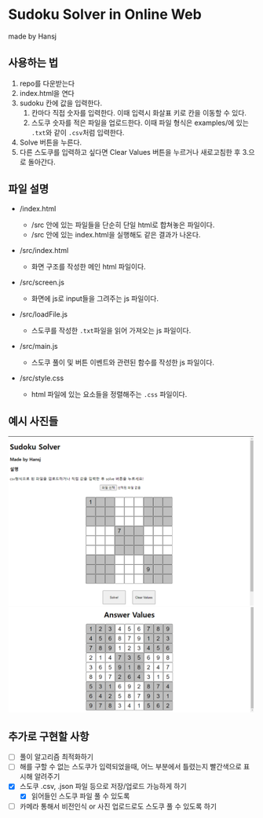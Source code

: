 # Sudoku Solver in Online Web

made by Hansj

## 사용하는 법

1. repo를 다운받는다
2. index.html을 연다
3. sudoku 칸에 값을 입력한다.
    1. 칸마다 직접 숫자를 입력한다. 이때 입력시 화살표 키로 칸을 이동할 수 있다.
    2. 스도쿠 숫자를 적은 파일을 업로드한다. 이때 파일 형식은 examples/에 있는 `.txt`와 같이 `.csv`처럼 입력한다.
4. Solve 버튼을 누른다.
5. 다른 스도쿠를 입력하고 싶다면 Clear Values 버튼을 누르거나 새로고침한 후 3.으로 돌아간다.

## 파일 설명
- /index.html
    - /src 안에 있는 파일들을 단순히 단일 html로 합쳐놓은 파일이다.
    - /src 안에 있는 index.html을 실행해도 같은 결과가 나온다.

- /src/index.html
    - 화면 구조를 작성한 메인 html 파일이다.
- /src/screen.js
    - 화면에 js로 input들을 그려주는 js 파일이다.
- /src/loadFile.js
    - 스도쿠를 작성한 `.txt`파일을 읽어 가져오는 js 파일이다.
- /src/main.js
    - 스도쿠 풀이 및 버튼 이벤트와 관련된 함수를 작성한 js 파일이다.
- /src/style.css
    - html 파일에 있는 요소들을 정렬해주는 `.css` 파일이다.

## 예시 사진들

<img src="/examples_pictures/1.png" width="500px">
<img src="/examples_pictures/2.png" width="500px">

## 추가로 구현할 사항

- [ ] 풀이 알고리즘 최적화하기
- [ ] 해를 구할 수 없는 스도쿠가 입력되었을때, 어느 부분에서 틀렸는지 빨간색으로 표시해 알려주기  
- [x] 스도쿠 .csv, .json 파일 등으로 저장/업로드 가능하게 하기  
    - [x] 읽어들인 스도쿠 파일 풀 수 있도록  
- [ ] 카메라 통해서 비전인식 or 사진 업로드로도 스도쿠 풀 수 있도록 하기